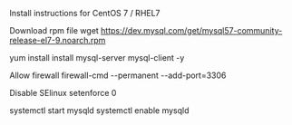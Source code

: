 Install instructions for CentOS 7 / RHEL7

Download rpm file
wget https://dev.mysql.com/get/mysql57-community-release-el7-9.noarch.rpm 

yum install install mysql-server mysql-client -y 

Allow firewall
firewall-cmd --permanent --add-port=3306

Disable SElinux
setenforce 0

systemctl start mysqld 
systemctl enable mysqld 


